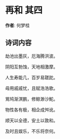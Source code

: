 # 再和  其四

**作者**: 何梦桂

## 诗词内容

劫池出墨灰，厄海腾洪波。

阴阳互勃蚀，天地相激摩。

人生寿能几，百岁易蹉跎。

毋用戚戚忧，且赋浩浩歌。

鴬鸠渐溟鹏，修鲸渺沙鮀。

物性各有极，相企成舛讹。

顺天以全德，安土以敦和。

及时且娱乐，不乐将奈何。

